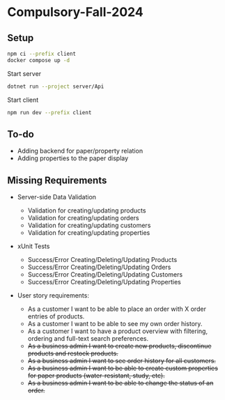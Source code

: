 # Compulsory-Fall-2024
## Setup

```sh
npm ci --prefix client
docker compose up -d
```

Start server

```sh
dotnet run --project server/Api
```

Start client

```sh
npm run dev --prefix client
```

## To-do
- Adding backend for paper/property relation
- Adding properties to the paper display

## Missing Requirements
- Server-side Data Validation
    - Validation for creating/updating products
    - Validation for creating/updating orders
    - Validation for creating/updating customers
    - Validation for creating/updating properties
      
- xUnit Tests
    - Success/Error Creating/Deleting/Updating Products
    - Success/Error Creating/Deleting/Updating Orders
    - Success/Error Creating/Deleting/Updating Customers
    - Success/Error Creating/Deleting/Updating Properties

- User story requirements:
    - As a customer I want to be able to place an order with X order entries of products.
    - As a customer I want to be able to see my own order history.
    - As a customer I want to have a product overview with filtering, ordering and full-text search preferences.
    - ~~As a business admin I want to create new products, discontinue products and restock products.~~
    - ~~As a business admin I want to see order history for all customers.~~
    - ~~As a business admin I want to be able to create custom properties for paper products (water-resistant, study, etc).~~
    - ~~As a business admin I want to be able to change the status of an order.~~
